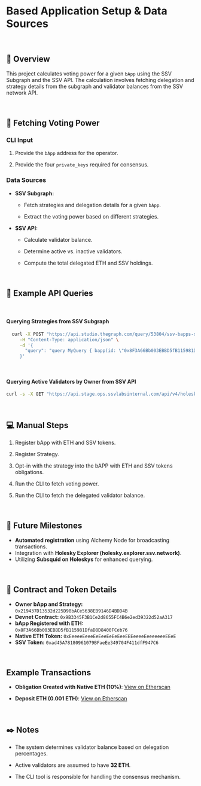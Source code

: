 # __Based Application Setup & Data Sources__

&nbsp;

## :eyes: __Overview__

This project calculates voting power for a given `bApp` using the SSV Subgraph and the SSV API. The calculation involves fetching delegation and strategy details from the subgraph and validator balances from the SSV network API.

&nbsp;

## :postbox: __Fetching Voting Power__

### CLI Input

1. Provide the `bApp` address for the operator.
   
2. Provide the four `private_keys` required for consensus.

### Data Sources

* **SSV Subgraph:**
   
   - Fetch strategies and delegation details for a given `bApp`.
  
   - Extract the voting power based on different strategies.

* **SSV API:**
   
   - Calculate validator balance.
  
   - Determine active vs. inactive validators.
  
   - Compute the total delegated ETH and SSV holdings.

&nbsp;

## :satellite: __Example API Queries__

&nbsp;

#### Querying Strategies from SSV Subgraph

```sh
  curl -X POST "https://api.studio.thegraph.com/query/53804/ssv-bapps-subgraph/version/latest" \
     -H "Content-Type: application/json" \
     -d '{
       "query": "query MyQuery { bapp(id: \"0x8F3A66Bb003EBBD5fB115981DfaD8D8400FCeb76\") { strategies { id strategy { deposits { depositAmount token } balances { id } } obligations { obligatedBalance percentage } } bAppTokens { token totalObligatedBalance } owner { id } } }"
     }'
```

&nbsp;


#### Querying Active Validators by Owner from SSV API

```sh
curl -s -X GET "https://api.stage.ops.ssvlabsinternal.com/api/v4/holesky/validators/explorer?ownerAddress=0x5cC0DdE14E7256340CC820415a6022a7d1c93A35" | jq
```

&nbsp;

## :computer: __Manual Steps__

1. Register bApp with ETH and SSV tokens.
   
2. Register Strategy.
   
3. Opt-in with the strategy into the bAPP with ETH and SSV tokens obligations.
   
4. Run the CLI to fetch voting power.
   
5. Run the CLI to fetch the delegated validator balance.

&nbsp;

## :crystal_ball: __Future Milestones__

- **Automated registration** using Alchemy Node for broadcasting transactions.
- Integration with **Holesky Explorer (holesky.explorer.ssv.network)**.
- Utilizing **Subsquid on Holeskys** for enhanced querying.

&nbsp;

## :page_with_curl: __Contract and Token Details__

- **Owner bApp and Strategy:** `0x219437D13532d225D98bACe5638EB9146D4BDD4B`
- **Devnet Contract:** `0x9B3345F3B1Ce2d8655FC4B6e2ed39322d52aA317`
- **bApp Registered with ETH:** `0x8F3A66Bb003EBBD5fB115981DfaD8D8400FCeb76`
- **Native ETH Token:** `0xEeeeeEeeeEeEeeEeEeEeeEEEeeeeEeeeeeeeEEeE`
- **SSV Token:** `0xad45A78180961079BFaeEe349704F411dfF947C6`

&nbsp;

## __Example Transactions__

- **Obligation Created with Native ETH (10%)**: [View on Etherscan](https://holesky.etherscan.io/tx/0x334a40a97780a5414284d7520d026b737e0d79b0ff8cd5dfed6057f734542e47)
  
- **Deposit ETH (0.001 ETH)**: [View on Etherscan](https://holesky.etherscan.io/tx/0xfea86a202f3a112ab8de447620f84e30bda6f60284c459b402a0f4c482bb1770)

&nbsp;

## :black_nib: __Notes__

- The system determines validator balance based on delegation percentages.
  
- Active validators are assumed to have **32 ETH**.
  
- The CLI tool is responsible for handling the consensus mechanism.

